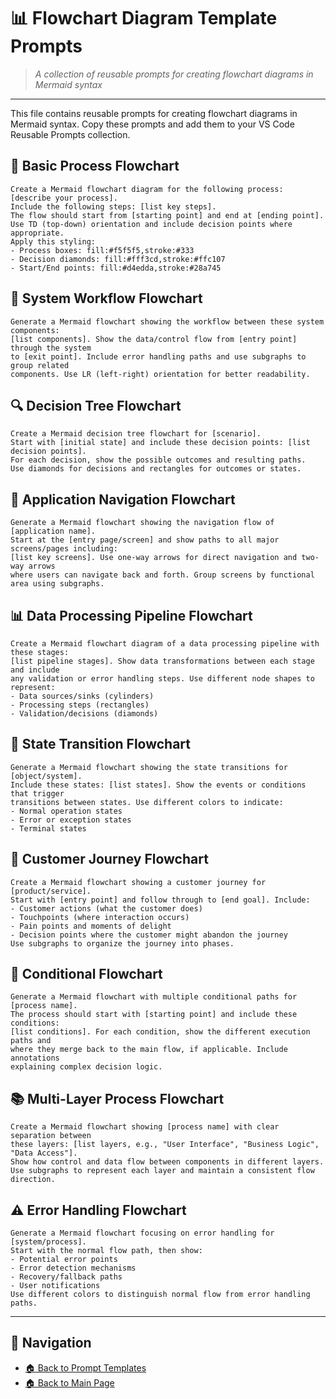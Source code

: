 # 📊 Flowchart Diagram Template Prompts

> *A collection of reusable prompts for creating flowchart diagrams in Mermaid syntax*

---

This file contains reusable prompts for creating flowchart diagrams in Mermaid syntax. Copy these prompts and add them to your VS Code Reusable Prompts collection.

## 🔄 Basic Process Flowchart

```
Create a Mermaid flowchart diagram for the following process: [describe your process]. 
Include the following steps: [list key steps]. 
The flow should start from [starting point] and end at [ending point].
Use TD (top-down) orientation and include decision points where appropriate.
Apply this styling:
- Process boxes: fill:#f5f5f5,stroke:#333
- Decision diamonds: fill:#fff3cd,stroke:#ffc107
- Start/End points: fill:#d4edda,stroke:#28a745
```

## 🔄 System Workflow Flowchart

```
Generate a Mermaid flowchart showing the workflow between these system components: 
[list components]. Show the data/control flow from [entry point] through the system
to [exit point]. Include error handling paths and use subgraphs to group related 
components. Use LR (left-right) orientation for better readability.
```

## 🔍 Decision Tree Flowchart

```
Create a Mermaid decision tree flowchart for [scenario]. 
Start with [initial state] and include these decision points: [list decision points]. 
For each decision, show the possible outcomes and resulting paths. 
Use diamonds for decisions and rectangles for outcomes or states.
```

## 🧭 Application Navigation Flowchart

```
Generate a Mermaid flowchart showing the navigation flow of [application name].
Start at the [entry page/screen] and show paths to all major screens/pages including:
[list key screens]. Use one-way arrows for direct navigation and two-way arrows
where users can navigate back and forth. Group screens by functional area using subgraphs.
```

## 📊 Data Processing Pipeline Flowchart

```
Create a Mermaid flowchart diagram of a data processing pipeline with these stages:
[list pipeline stages]. Show data transformations between each stage and include
any validation or error handling steps. Use different node shapes to represent:
- Data sources/sinks (cylinders)
- Processing steps (rectangles)
- Validation/decisions (diamonds)
```

## 🔄 State Transition Flowchart

```
Generate a Mermaid flowchart showing the state transitions for [object/system].
Include these states: [list states]. Show the events or conditions that trigger
transitions between states. Use different colors to indicate:
- Normal operation states
- Error or exception states
- Terminal states
```

## 👥 Customer Journey Flowchart

```
Create a Mermaid flowchart showing a customer journey for [product/service].
Start with [entry point] and follow through to [end goal]. Include:
- Customer actions (what the customer does)
- Touchpoints (where interaction occurs)
- Pain points and moments of delight
- Decision points where the customer might abandon the journey
Use subgraphs to organize the journey into phases.
```

## 🔀 Conditional Flowchart

```
Generate a Mermaid flowchart with multiple conditional paths for [process name].
The process should start with [starting point] and include these conditions:
[list conditions]. For each condition, show the different execution paths and
where they merge back to the main flow, if applicable. Include annotations
explaining complex decision logic.
```

## 📚 Multi-Layer Process Flowchart

```
Create a Mermaid flowchart showing [process name] with clear separation between
these layers: [list layers, e.g., "User Interface", "Business Logic", "Data Access"].
Show how control and data flow between components in different layers.
Use subgraphs to represent each layer and maintain a consistent flow direction.
```

## ⚠️ Error Handling Flowchart

```
Generate a Mermaid flowchart focusing on error handling for [system/process].
Start with the normal flow path, then show:
- Potential error points
- Error detection mechanisms
- Recovery/fallback paths
- User notifications
Use different colors to distinguish normal flow from error handling paths.
```

---

## 🧭 Navigation

- [🏠 Back to Prompt Templates](README.md)
- [🏠 Back to Main Page](../README.md)
